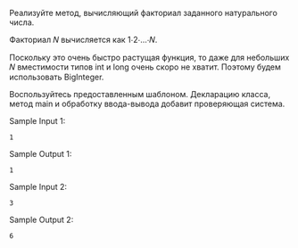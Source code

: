Реализуйте метод, вычисляющий факториал заданного натурального числа.

Факториал 𝑁 вычисляется как 1⋅2⋅...⋅𝑁.

Поскольку это очень быстро растущая функция, то даже для небольших 𝑁 вместимости типов int и long очень скоро не хватит. Поэтому будем использовать BigInteger.

Воспользуйтесь предоставленным шаблоном. Декларацию класса, метод main и обработку ввода-вывода добавит проверяющая система.

Sample Input 1:

`
1
`

Sample Output 1:

`
1
`

Sample Input 2:

`
3
`

Sample Output 2:

`
6
`

